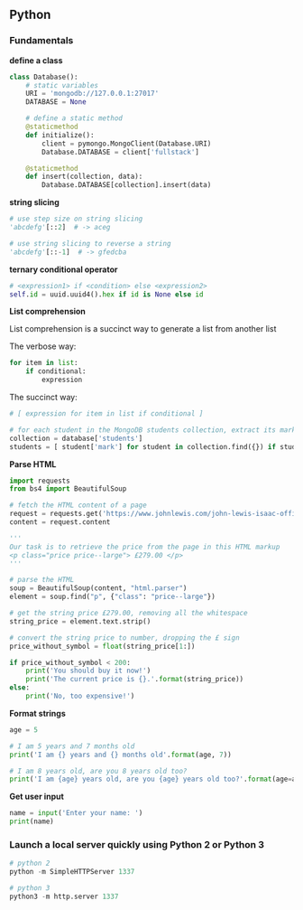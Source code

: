 ## Python

### Fundamentals

__define a class__

```python
class Database():
    # static variables
    URI = 'mongodb://127.0.0.1:27017'
    DATABASE = None

    # define a static method
    @staticmethod
    def initialize():
        client = pymongo.MongoClient(Database.URI)
        Database.DATABASE = client['fullstack']

    @staticmethod
    def insert(collection, data):
        Database.DATABASE[collection].insert(data)
```

__string slicing__

```python
# use step size on string slicing
'abcdefg'[::2]  # -> aceg

# use string slicing to reverse a string
'abcdefg'[::-1]  # -> gfedcba
```

__ternary conditional operator__

```python
# <expression1> if <condition> else <expression2>
self.id = uuid.uuid4().hex if id is None else id
```

__List comprehension__

List comprehension is a succinct way to generate a list from another list

The verbose way:

```python
for item in list:
    if conditional:
        expression
```

The succinct way:

```python
# [ expression for item in list if conditional ]

# for each student in the MongoDB students collection, extract its mark value if it's greater than or equal to 85
collection = database['students']
students = [ student['mark'] for student in collection.find({}) if student['mark'] >= 85 ]
```

__Parse HTML__

```python
import requests
from bs4 import BeautifulSoup

# fetch the HTML content of a page
request = requests.get('https://www.johnlewis.com/john-lewis-isaac-office-chair/p3575108')
content = request.content

'''
Our task is to retrieve the price from the page in this HTML markup
<p class="price price--large"> £279.00 </p>
'''

# parse the HTML
soup = BeautifulSoup(content, "html.parser")
element = soup.find("p", {"class": "price--large"})

# get the string price £279.00, removing all the whitespace
string_price = element.text.strip()

# convert the string price to number, dropping the £ sign
price_without_symbol = float(string_price[1:])

if price_without_symbol < 200:
    print('You should buy it now!')
    print('The current price is {}.'.format(string_price))
else:
    print('No, too expensive!')
```

__Format strings__

```python
age = 5

# I am 5 years and 7 months old
print('I am {} years and {} months old'.format(age, 7))

# I am 8 years old, are you 8 years old too?
print('I am {age} years old, are you {age} years old too?'.format(age=age))
```

__Get user input__

```python
name = input('Enter your name: ')
print(name)
```

### Launch a local server quickly using Python 2 or Python 3

```python
# python 2
python -m SimpleHTTPServer 1337

# python 3
python3 -m http.server 1337
```
